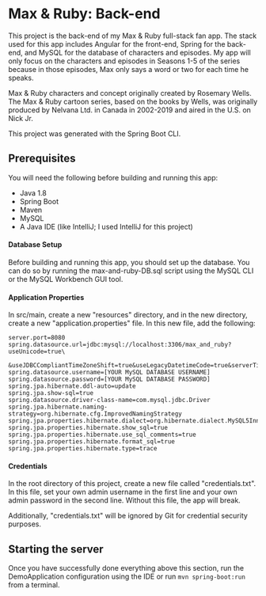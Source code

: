 # Max & Ruby: Back-end

This project is the back-end of my Max & Ruby full-stack fan app. The stack used for this app
includes Angular for the front-end, Spring for the back-end, and MySQL for the database of
characters and episodes. My app will only focus on the characters and episodes in Seasons 1-5 of
the series because in those episodes, Max only says a word or two for each time he speaks.

Max & Ruby characters and concept originally created by Rosemary Wells. The Max & Ruby cartoon
series, based on the books by Wells, was originally produced by Nelvana Ltd. in Canada in 2002-2019
and aired in the U.S. on Nick Jr.

This project was generated with the Spring Boot CLI.

## Prerequisites

You will need the following before building and running this app:
* Java 1.8
* Spring Boot
* Maven
* MySQL
* A Java IDE (like IntelliJ; I used IntelliJ for this project)

#### Database Setup
Before building and running this app, you should set up the database. You can do so by running
the max-and-ruby-DB.sql script using the MySQL CLI or the MySQL Workbench GUI tool.

#### Application Properties
In src/main, create a new "resources" directory, and in the new directory, create a new
"application.properties" file. In this new file, add the following:
```
server.port=8080
spring.datasource.url=jdbc:mysql://localhost:3306/max_and_ruby?useUnicode=true\
  &useJDBCCompliantTimeZoneShift=true&useLegacyDatetimeCode=true&serverTimezone=UTC
spring.datasource.username=[YOUR MySQL DATABASE USERNAME]
spring.datasource.password=[YOUR MySQL DATABASE PASSWORD]
spring.jpa.hibernate.ddl-auto=update
spring.jpa.show-sql=true
spring.datasource.driver-class-name=com.mysql.jdbc.Driver
spring.jpa.hibernate.naming-strategy=org.hibernate.cfg.ImprovedNamingStrategy
spring.jpa.properties.hibernate.dialect=org.hibernate.dialect.MySQL5InnoDBDialect
spring.jpa.properties.hibernate.show_sql=true
spring.jpa.properties.hibernate.use_sql_comments=true
spring.jpa.properties.hibernate.format_sql=true
spring.jpa.properties.hibernate.type=trace
```

#### Credentials
In the root directory of this project, create a new file called "credentials.txt". In this file,
set your own admin username in the first line and your own admin password in the second line.
Without this file, the app will break.

Additionally, "credentials.txt" will be ignored by Git for credential security purposes.

## Starting the server

Once you have successfully done everything above this section, run the DemoApplication
configuration using the IDE or run `mvn spring-boot:run` from a terminal.
